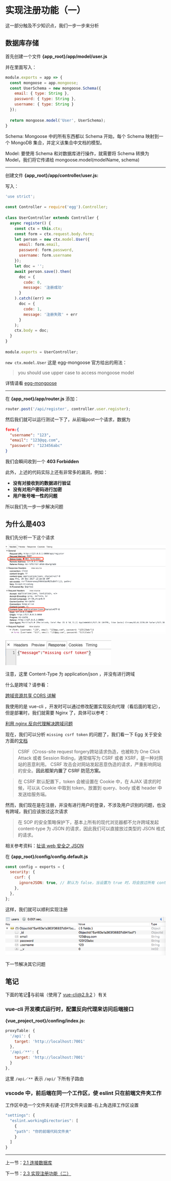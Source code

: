 # 实现注册功能（一）

这一部分触及不少知识点，我们一步一步来分析

## 数据库存储

首先创建一个文件 **{app_root}/app/model/user.js**

并在里面写入：

```javascript
module.exports = app => {
  const mongoose = app.mongoose;
  const UserSchema = new mongoose.Schema({
    email: { type: String },
    password: { type: String },
    username: { type: String }
  });

  return mongoose.model('User', UserSchema);
}
```

Schema: Mongoose 中的所有东西都以 Schema 开始，每个 Schema 映射到一个 MongoDB 集合，并定义该集合中文档的模型。

Model: 要使用 Schema 和对数据库进行操作，就需要将 Schema 转换为 Model，我们将它传递给 mongoose.model(modelName, schema)

---
创建文件 **{app_root}/app/controller/user.js:**

写入：

```javascript
'use strict';

const Controller = require('egg').Controller;

class UserController extends Controller {
  async register() {
    const ctx = this.ctx;
    const form = ctx.request.body.form;
    let person = new ctx.model.User({
      email: form.email,
      password: form.password,
      username: form.username
    });
    let doc = '';
    await person.save().then(
      doc = {
        code: 0,
        message: '注册成功'
      }
    ).catch((err) =>
      doc = {
        code: 1,
        message: '注册失败' + err
      }
    );
    ctx.body = doc;
  }
}

module.exports = UserController;
```

`new ctx.model.User` 这是 egg-mongoose 官方给出的用法：
>you should use upper case to access mongoose model

详情请看 [egg-mongoose](https://github.com/eggjs/egg-mongoose#example)

---
在 **{app_root}/app/router.js** 添加：

```javascript
router.post('/api/register', controller.user.register);
```

然后我们就可以运行测试一下了，从前端post一个请求，数据为

```json
form:{
  "username": "123",
  "email": "123@qq.com",
  "password": "123456abc"
}
```

我们会瞬间收到一个 **403 Forbidden**

此外，上述的代码实际上还有非常多的漏洞，例如：

- **没有对接收到的数据进行验证**
- **没有对用户密码进行加密**
- **用户账号唯一性的问题**

所以我们先一步一步解决问题

## 为什么是403

我们先分析一下这个请求

![register-403](img/register-403.png)

![register-403-Response](img/register-403-Response.png)

注意，这里 Content-Type 为 application/json ，并没有进行跨域

什么是跨域？请参看：

[跨域资源共享 CORS 详解](http://www.ruanyifeng.com/blog/2016/04/cors.html)

我使用的是 vue-cli ，开发时可以通过修改配置实现反向代理（看后面的笔记），但是部署时，我们就需要 Nginx 了，具体可以参考：

[利用 nginx 反向代理解决跨域问题](http://www.cnblogs.com/bninp/p/5694277.html)

现在，我们可以分析 `missing csrf token` 的问题了，我们看一下 Egg 关于安全方面的[文档](https://eggjs.org/zh-cn/core/security.html)

>CSRF（Cross-site request forgery跨站请求伪造，也被称为 One Click Attack 或者 Session Riding，通常缩写为 CSRF 或者 XSRF，是一种对网站的恶意利用。 CSRF 攻击会对网站发起恶意伪造的请求，严重影响网站的安全。**因此框架内置了 CSRF 防范方案。**

>在 CSRF 默认配置下，token 会被设置在 Cookie 中，在 AJAX 请求的时候，可以从 Cookie 中取到 token，放置到 query、body 或者 header 中发送给服务端。

然而，我们现在是在注册，并没有进行用户的登录，不涉及用户识别的问题，也没有跨域，我们应该放过这次请求

>在 SOP 的安全策略保护下，基本上所有的现代浏览器都不允许跨域发起 content-type 为 JSON 的请求，因此我们可以直接放过类型的 JSON 格式的请求。

相关参考资料：[扯谈 web 安全之 JSON](http://blog.csdn.net/hengyunabc/article/details/26305203)

在 **{app_root}/config/config.default.js**

```javascript
const config = exports = {
  security: {
    csrf: {
      ignoreJSON: true, // 默认为 false，当设置为 true 时，将会放过所有 content-type 为 `application/json` 的请求
    },
  },
};
```

这样，我们就可以顺利实现注册

![register-mongoDB](img/register-mongoDB.png)

下一节解决其它问题

## 笔记

下面的笔记与前端（使用了 vue-cli@2.9.2 ）有关

### vue-cli 开发模式运行时，配置反向代理来访问后端接口

**{vue_project_root}/confing/index.js:**

```javascript
proxyTable: {
  '/api': {
    target: 'http://localhost:7001'
  },
  '/api／**': {
    target: 'http://localhost:7001'
  }
},
```

这里 `/api／**` 表示 `/api/` 下所有子路由

### vscode 中，前后端在同一个工作区，使 eslint 只在前端文件夹工作

工作区中选一个文件夹右键-打开文件夹设置-右上角选择工作区设置

```javascript
"settings": {
  "eslint.workingDirectories": [
    {
    "path": "你的前端代码文件夹"
    }
  ]
}
```

---

上一节：[2.1 连接数据库](2.1%20连接数据库.md)

下一节：[2.3 实现注册功能（二）](book/2.2%20实现注册功能（二）.md)
